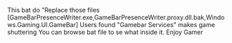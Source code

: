 This bat do "Replace those files [GameBarPresenceWriter.exe,GameBarPresenceWriter.proxy.dll.bak,Windows.Gaming.UI.GameBar]
Users found "Gamebar Services" makes game shuttering
You can browse bat file to se what inside it. Enjoy Gamer
